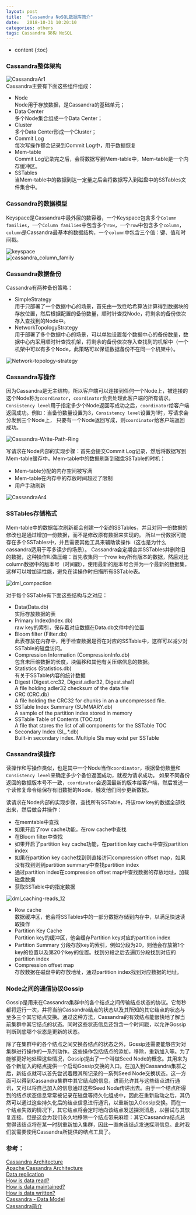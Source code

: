 ```yaml
---
layout: post
title:  "Cassandra NoSQL数据库简介"
date:   2018-10-31 10:20:10
categories: others
tags: Cassandra 架构 NoSQL
---
```


* content
{:toc}

### Cassandra整体架构

![CassandraAr1]({{"/css/pics/cassandra/CassandraAr1.png"}})    
Cassandra主要有下面这些组件组成：   
* Node   
    Node用于存放数据，是Cassandra的基础单元；
* Data Center   
    多个Node集合组成一个Data Center；
* Cluster   
    多个Data Center形成一个Cluster；
* Commit Log   
    每次写操作都会记录到Commit Log中，用于数据恢复
* Mem-table   
    Commit Log记录完之后，会将数据写到Mem-table中，Mem-table是一个内存缓冲区。
* SSTables   
    当Mem-table中的数据到达一定量之后会将数据写入到磁盘中的SSTables文件集合中。

### Cassandra的数据模型

Keyspace是Cassandra中最外层的数容器，一个Keyspace包含多个`Column families`，一个`Column families`中包含多个`row`，一个`row`中包含多个`column`，
`column`是Cassandra最基本的数据结构，一个`column`中包含三个值：键、值和时间戳。

![keyspace]({{"/css/pics/cassandra/keyspace.jpg"}})   
![cassandra_column_family]({{"/css/pics/cassandra/cassandra_column_family.jpg"}}) 

### Cassandra数据备份

Cassandra有两种备份策略：   
* SimpleStrategy    
    用于只部署了一个数据中心的场景，首先由一致性哈希算法计算得到数据块的存放位置，然后根据配置的备份数量，顺时针查找Node，将剩余的备份依次存入查找到的Node中。
* NetworkTopologyStrategy   
    用于部署了多个数据中心的场景，可以单独设置每个数据中心的备份数量，数据中心内采用顺时针查找机架，将剩余的备份依次存入查找到的机架中（一个机架中可以有多个Node，此策略可以保证数据备份不在同一个机架中）。

![Network-topology-strategy]({{"/css/pics/cassandra/Network-topology-strategy.png"}}) 

### Cassandra写操作

因为Cassandra是无主结构，所以客户端可以连接到任何一个Node上，被连接的这个Node称为`coordinator`，`coordinator`负责处理此客户端的所有请求。   
`Consistency level`用于指定多少个Node返回写成功之后，`coordinator`给客户端返回成功。例如：当备份数量设置为3，`Consistency level`设置为1时，写请求会分发到三个Node上，
只要有一个Node返回写成，则`coordinator`给客户端返回成功。

![Cassandra-Write-Path-Ring]({{"/css/pics/cassandra/Cassandra-Write-Path-Ring.png"}})    

写请求在Node内部的实现步骤：首先会提交Commit Log记录，然后将数据写到Mem-table缓存中。Mem-table中的数据刷新到磁盘SSTable的时机：   
* Mem-table分配的内存空间被写满
* Mem-table在内存中的存放时间超过了限制
* 用户手动刷新

![CassandraAr4]({{"/css/pics/cassandra/CassandraAr4.png"}}) 

### SSTables存储格式

Mem-table中的数据每次刷新都会创建一个新的SSTables，并且对同一份数据的修改也是通过增加一份数据，而不是修改原有数据来实现的。
所以一份数据可能存在多个SSTables中，并且需要其他工具来辅助读操作（这也是为什么cassandra适用于写多读少的场景）。
Cassandra会定期合并SSTables并删除旧的数据，这种操作叫做压缩：首先收集同一个row key所有版本的数据，然后对比column数据中的版本号（时间戳），使用最新的版本号合并为一个最新的数据集，
这样可以增加读性能，避免在读操作时扫描所有SSTable表。   

![dml_compaction]({{"/css/pics/cassandra/dml_compaction.png"}}) 

对于每个SSTable有下面这些结构与之对应：
* Data(Data.db)   
    实际存放数据的表
* Primary Index(Index.db)   
    raw key的索引，保存着对应数据在Data.db文件中的位置
* Bloom filter (Filter.db)   
    此表存放在内存中，用于检查数据是否在对应的SSTable中，这样可以减少对SSTable的磁盘访问。
* Compression Information (CompressionInfo.db)   
    包含未压缩数据的长度，块偏移和其他有关压缩信息的数据。
* Statistics (Statistics.db)   
    有关于SSTable内容的统计数据
* Digest (Digest.crc32, Digest.adler32, Digest.sha1)   
    A file holding adler32 checksum of the data file
* CRC (CRC.db)   
    A file holding the CRC32 for chunks in an a uncompressed file.
* SSTable Index Summary (SUMMARY.db)   
    A sample of the partition index stored in memory
* SSTable Table of Contents (TOC.txt)   
    A file that stores the list of all components for the SSTable TOC
* Secondary Index (SI_.*.db)   
    Built-in secondary index. Multiple SIs may exist per SSTable

### Cassandra读操作

读操作和写操作类似，也是其中一个Node当作`coordinator`，根据备份数量和`Consistency level`来确定多少个备份返回成功，就视为请求成功。
如果不同备份返回的数据版本号不一致，`coordinator`会返回最新的版本给客户端，然后发送一个读修复命令给保存有旧数据的Node，触发他们同步更新数据。   

读请求在Node内部的实现步骤，查找所有SSTable，将该row key的数据全部找出来，然后做合并操作：
* 在memtable中查找
* 如果开启了row cache功能，在row cache中查找
* 在Bloom filter中查找
* 如果开启了partition key cache功能，在partition key cache中查找partition index
* 如果在partition key cache找到则直接访问compression offset map，如果没有找到则到partition summary中查找partition index
* 通过partition index在compression offset map中查找数据的存放地址，加载磁盘数据
* 获取SSTable中的指定数据

![dml_caching-reads_12]({{"/css/pics/cassandra/dml_caching-reads_12.png"}}) 

* Row cache   
    数据缓冲区，他会将SSTables中的一部分数据存储到内存中，以满足快速读取操作
* Partition Key Cache   
    Partition key的缓冲区，他会缓存Partition key对应的partition index
* Partition Summary
    分段存放key的索引，例如分段为20，则他会存放第1个key的位置以及第20个key的位置。找到分段之后去遍历分段找到对应的partition index
* Compression offset map   
    存放数据在磁盘中的存放地址，通过partition index找到对应数据的地址。

### Node之间的通信协议Gossip

Gossip是用来在Cassandra集群中的各个结点之间传输结点状态的协议。它每秒都将运行一次，并将当前Cassandra结点的状态以及其所知的其它结点的状态与至多三个其它结点交换。通过这种方法，Cassandra的有效结点能很快地了解当前集群中其它结点的状态。同时这些状态信息还包含一个时间戳，以允许Gossip判断到底哪个状态是更新的状态。

除了在集群中的各个结点之间交换各结点的状态之外，Gossip还需要能够应对对集群进行操作的一系列动作。这些操作包括结点的添加，移除，重新加入等。为了能够更好地处理这些情况，Gossip提出了一个叫做Seed Node的概念。其用来为各个新加入的结点提供一个启动Gossip交换的入口。在加入到Cassandra集群之后，新结点就可以首先尝试着跟其所记录的一系列Seed Node交换状态。这一方面可以得到Cassandra集群中其它结点的信息，进而允许其与这些结点进行通讯，又可以将自己加入的信息通过这些Seed Node传递出去。由于一个结点所得到的结点状态信息常常被记录在磁盘等持久化组成中，因此在重新启动之后，其仍然可以通过这些持久化后的结点信息进行通讯，以重新加入Gossip交换。而在一个结点失效的情况下，其它结点将会定时地向该结点发送探测消息，以尝试与其恢复连接。但是这会为我们永久地移除一个结点带来麻烦：其它Cassandra结点总觉得该结点将在某一时刻重新加入集群，因此一直向该结点发送探测信息。此时我们就需要使用Cassandra所提供的结点工具了。

### 参考：

[Cassandra Architecture](https://www.guru99.com/cassandra-architecture.html)   
[Apache Cassandra Architecture](http://abiasforaction.net/cassandra-architecture/)   
[Data replication](https://docs.datastax.com/en/cassandra/3.0/cassandra/architecture/archDataDistributeReplication.html)   
[How is data read?](https://docs.datastax.com/en/cassandra/3.0/cassandra/dml/dmlAboutReads.html)   
[How is data maintained?](https://docs.datastax.com/en/cassandra/3.0/cassandra/dml/dmlHowDataMaintain.html)   
[How is data written?](https://docs.datastax.com/en/cassandra/3.0/cassandra/dml/dmlHowDataWritten.html)   
[Cassandra - Data Model](https://www.tutorialspoint.com/cassandra/cassandra_data_model.htm)   
[Cassandra简介](https://www.cnblogs.com/loveis715/p/5299495.html)   

